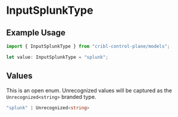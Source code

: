 # InputSplunkType

## Example Usage

```typescript
import { InputSplunkType } from "cribl-control-plane/models";

let value: InputSplunkType = "splunk";
```

## Values

This is an open enum. Unrecognized values will be captured as the `Unrecognized<string>` branded type.

```typescript
"splunk" | Unrecognized<string>
```